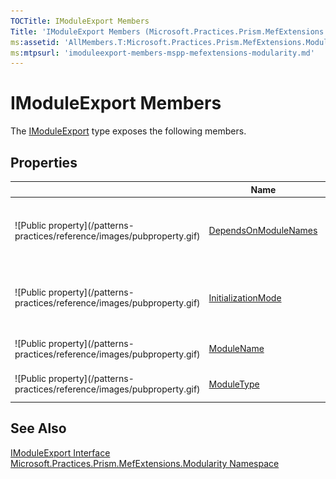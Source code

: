 ```yaml
---
TOCTitle: IModuleExport Members
Title: 'IModuleExport Members (Microsoft.Practices.Prism.MefExtensions.Modularity)'
ms:assetid: 'AllMembers.T:Microsoft.Practices.Prism.MefExtensions.Modularity.IModuleExport'
ms:mtpsurl: 'imoduleexport-members-mspp-mefextensions-modularity.md'
---
```


# IModuleExport Members

The [IModuleExport](/patterns-practices/reference/imoduleexport-interface-mspp-mefextensions-modularity) type exposes the following members.

## Properties

<table>
<thead>
<tr class="header">
<th> </th>
<th>Name</th>
<th>Description</th>
</tr>
</thead>
<tbody>
<tr class="odd">
<td>![Public property](/patterns-practices/reference/images/pubproperty.gif)</td>
<td><a href="/patterns-practices/reference/imoduleexport-dependsonmodulenames-property-mspp-mefextensions-modularity">DependsOnModuleNames</a></td>
<td><div class="summary">
Gets the names of modules this module depends upon.
</div></td>
</tr>
<tr class="even">
<td>![Public property](/patterns-practices/reference/images/pubproperty.gif)</td>
<td><a href="/patterns-practices/reference/imoduleexport-initializationmode-property-mspp-mefextensions-modularity">InitializationMode</a></td>
<td><div class="summary">
Gets when the module should have Initialize() called.
</div></td>
</tr>
<tr class="odd">
<td>![Public property](/patterns-practices/reference/images/pubproperty.gif)</td>
<td><a href="/patterns-practices/reference/imoduleexport-modulename-property-mspp-mefextensions-modularity">ModuleName</a></td>
<td><div class="summary">
Gets the name of the module.
</div></td>
</tr>
<tr class="even">
<td>![Public property](/patterns-practices/reference/images/pubproperty.gif)</td>
<td><a href="/patterns-practices/reference/imoduleexport-moduletype-property-mspp-mefextensions-modularity">ModuleType</a></td>
<td><div class="summary">
Gets the type of the module.
</div></td>
</tr>
</tbody>
</table>

## See Also

[IModuleExport Interface](/patterns-practices/reference/imoduleexport-interface-mspp-mefextensions-modularity)<br/>
[Microsoft.Practices.Prism.MefExtensions.Modularity Namespace](/patterns-practices/reference/mspp-mefextensions-modularity-namespace)<br/>